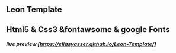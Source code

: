 ## Leon Template 
## Html5 & Css3 &fontawsome & google Fonts
##### live preview [https://eliasyasser.github.io/Leon-Template/]
